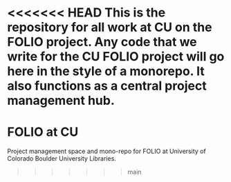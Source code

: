 <<<<<<< HEAD
This is the repository for all work at CU on the FOLIO project. Any code that we write for the CU FOLIO project will go here in the style of a monorepo. It also functions as a central project management hub.
=======
# FOLIO at CU

Project management space and mono-repo for FOLIO at University of Colorado Boulder University Libraries.
>>>>>>> main
